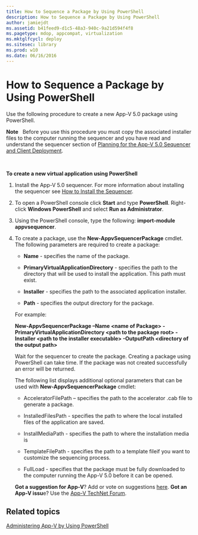 ```yaml
---
title: How to Sequence a Package by Using PowerShell
description: How to Sequence a Package by Using PowerShell
author: jamiejdt
ms.assetid: b41feed9-d1c5-48a3-940c-9a21d594f4f8
ms.pagetype: mdop, appcompat, virtualization
ms.mktglfcycl: deploy
ms.sitesec: library
ms.prod: w10
ms.date: 06/16/2016
---
```



# How to Sequence a Package by Using PowerShell


Use the following procedure to create a new App-V 5.0 package using PowerShell.

**Note**  
Before you use this procedure you must copy the associated installer files to the computer running the sequencer and you have read and understand the sequencer section of [Planning for the App-V 5.0 Sequencer and Client Deployment](planning-for-the-app-v-50-sequencer-and-client-deployment.md).

 

**To create a new virtual application using PowerShell**

1.  Install the App-V 5.0 sequencer. For more information about installing the sequencer see [How to Install the Sequencer](how-to-install-the-sequencer-beta-gb18030.md).

2.  To open a PowerShell console click **Start** and type **PowerShell**. Right-click **Windows PowerShell** and select **Run as Administrator**.

3.  Using the PowerShell console, type the following: **import-module appvsequencer**.

4.  To create a package, use the **New-AppvSequencerPackage** cmdlet. The following parameters are required to create a package:

    -   **Name** - specifies the name of the package.

    -   **PrimaryVirtualApplicationDirectory** - specifies the path to the directory that will be used to install the application. This path must exist.

    -   **Installer** - specifies the path to the associated application installer.

    -   **Path** - specifies the output directory for the package.

    For example:

    **New-AppvSequencerPackage –Name &lt;name of Package&gt; -PrimaryVirtualApplicationDirectory &lt;path to the package root&gt; -Installer &lt;path to the installer executable&gt; -OutputPath &lt;directory of the output path&gt;**

    Wait for the sequencer to create the package. Creating a package using PowerShell can take time. If the package was not created successfully an error will be returned.

    The following list displays additional optional parameters that can be used with **New-AppvSequencerPackage** cmdlet:

    -   AcceleratorFilePath – specifies the path to the accelerator .cab file to generate a package.

    -   InstalledFilesPath - specifies the path to where the local installed files of the application are saved.

    -   InstallMediaPath - specifies the path to where the installation media is

    -   TemplateFilePath - specifies the path to a template fileif you want to customize the sequencing process.

    -   FullLoad - specifies that the package must be fully downloaded to the computer running the App-V 5.0 before it can be opened.

    **Got a suggestion for App-V**? Add or vote on suggestions [here](http://appv.uservoice.com/forums/280448-microsoft-application-virtualization). **Got an App-V issu**e? Use the [App-V TechNet Forum](https://social.technet.microsoft.com/Forums/home?forum=mdopappv).

## Related topics


[Administering App-V by Using PowerShell](administering-app-v-by-using-powershell.md)

 

 





